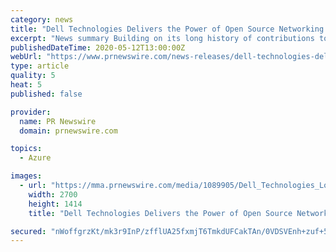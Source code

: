 ```yaml
---
category: news
title: "Dell Technologies Delivers the Power of Open Source Networking to Help Automate and Simplify Data Centers"
excerpt: "News summary Building on its long history of contributions to the open source community, Dell Technologies enhances the power of open"
publishedDateTime: 2020-05-12T13:00:00Z
webUrl: "https://www.prnewswire.com/news-releases/dell-technologies-delivers-the-power-of-open-source-networking-to-help-automate-and-simplify-data-centers-301057506.html"
type: article
quality: 5
heat: 5
published: false

provider:
  name: PR Newswire
  domain: prnewswire.com

topics:
  - Azure

images:
  - url: "https://mma.prnewswire.com/media/1089905/Dell_Technologies_Logo.jpg?p=facebook"
    width: 2700
    height: 1414
    title: "Dell Technologies Delivers the Power of Open Source Networking to Help Automate and Simplify Data Centers"

secured: "nWoffgrzKt/mk3r9InP/zfflUA25fxmjT6TmkdUFCakTAn/0VDSVEnh+zuf+5OGb6BorJXw02uT448XSfW/0JDd0Iizmg5qPXHWIRk1vgyfXcMXrwDvSXfpEe+C9ADbM+sd+kEw/HgoeNXhWoTVImE5MPnlr30hyR6Ayu0RuTWLsfXX7OwyS4gobJfYSUi08X1kDanBf6WxZBIZG855XOZZhPngXxxbo66aHDMWF+BDrZYD0kVJh2VoCYf1STwCTmSgp2fbTymd0VFpV+VLCElLw5y1Jx2HM7Zko9w1vLRNMTnKu4EdtNqgje99zO9hS;tKu0ezG26U0POs0OVz5/pQ=="
---
```


